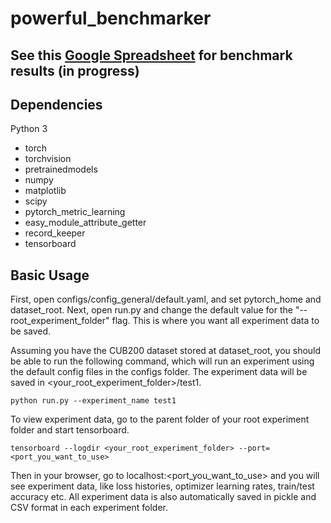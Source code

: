 # powerful_benchmarker

## See this [Google Spreadsheet](https://docs.google.com/spreadsheets/d/1kiJ5rKmneQvnYKpVO9vBFdMDNx-yLcXV2wbDXlb-SB8/edit?usp=sharing) for benchmark results (in progress)

## Dependencies
Python 3
- torch
- torchvision
- pretrainedmodels
- numpy
- matplotlib
- scipy
- pytorch_metric_learning
- easy_module_attribute_getter
- record_keeper
- tensorboard

## Basic Usage
First, open configs/config_general/default.yaml, and set pytorch_home and dataset_root.
Next, open run.py and change the default value for the "--root_experiment_folder" flag. This is where you want all experiment data to be saved.

Assuming you have the CUB200 dataset stored at dataset_root, you should be able to run the following command, which will run an experiment using the default config files in the configs folder. The experiment data will be saved in <your_root_experiment_folder>/test1.
```
python run.py --experiment_name test1 
```
To view experiment data, go to the parent folder of your root experiment folder and start tensorboard. 
```
tensorboard --logdir <your_root_experiment_folder> --port=<port_you_want_to_use>
```
Then in your browser, go to localhost:<port_you_want_to_use> and you will see experiment data, like loss histories, optimizer learning rates, train/test accuracy etc. All experiment data is also automatically saved in pickle and CSV format in each experiment folder.
